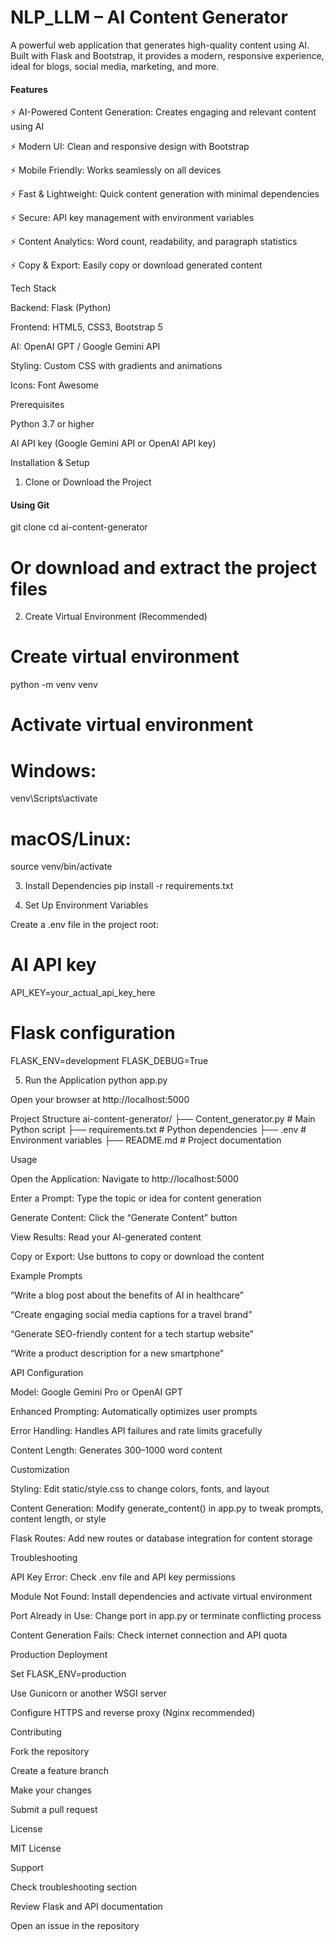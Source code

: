 # NLP_LLM – AI Content Generator

A powerful web application that generates high-quality content using AI. Built with Flask and Bootstrap, it provides a modern, responsive experience, ideal for blogs, social media, marketing, and more.

#### Features

⚡ AI-Powered Content Generation: Creates engaging and relevant content using AI

⚡ Modern UI: Clean and responsive design with Bootstrap

⚡ Mobile Friendly: Works seamlessly on all devices

⚡ Fast & Lightweight: Quick content generation with minimal dependencies

⚡ Secure: API key management with environment variables

⚡ Content Analytics: Word count, readability, and paragraph statistics

⚡ Copy & Export: Easily copy or download generated content

Tech Stack

Backend: Flask (Python)

Frontend: HTML5, CSS3, Bootstrap 5

AI: OpenAI GPT / Google Gemini API

Styling: Custom CSS with gradients and animations

Icons: Font Awesome

Prerequisites

Python 3.7 or higher

AI API key (Google Gemini API or OpenAI API key)

Installation & Setup
1. Clone or Download the Project
   
#### Using Git
git clone <repository-url>
cd ai-content-generator

# Or download and extract the project files

2. Create Virtual Environment (Recommended)
# Create virtual environment
python -m venv venv

# Activate virtual environment
# Windows:
venv\Scripts\activate
# macOS/Linux:
source venv/bin/activate

3. Install Dependencies
pip install -r requirements.txt

4. Set Up Environment Variables

Create a .env file in the project root:

# AI API key
API_KEY=your_actual_api_key_here

# Flask configuration
FLASK_ENV=development
FLASK_DEBUG=True

5. Run the Application
python app.py


Open your browser at http://localhost:5000

Project Structure
ai-content-generator/
├── Content_generator.py       # Main Python script
├── requirements.txt           # Python dependencies
├── .env                       # Environment variables
├── README.md                  # Project documentation

Usage

Open the Application: Navigate to http://localhost:5000

Enter a Prompt: Type the topic or idea for content generation

Generate Content: Click the “Generate Content” button

View Results: Read your AI-generated content

Copy or Export: Use buttons to copy or download the content

Example Prompts

“Write a blog post about the benefits of AI in healthcare”

“Create engaging social media captions for a travel brand”

“Generate SEO-friendly content for a tech startup website”

“Write a product description for a new smartphone”

API Configuration

Model: Google Gemini Pro or OpenAI GPT

Enhanced Prompting: Automatically optimizes user prompts

Error Handling: Handles API failures and rate limits gracefully

Content Length: Generates 300–1000 word content

Customization

Styling: Edit static/style.css to change colors, fonts, and layout

Content Generation: Modify generate_content() in app.py to tweak prompts, content length, or style

Flask Routes: Add new routes or database integration for content storage

Troubleshooting

API Key Error: Check .env file and API key permissions

Module Not Found: Install dependencies and activate virtual environment

Port Already in Use: Change port in app.py or terminate conflicting process

Content Generation Fails: Check internet connection and API quota

Production Deployment

Set FLASK_ENV=production

Use Gunicorn or another WSGI server

Configure HTTPS and reverse proxy (Nginx recommended)

Contributing

Fork the repository

Create a feature branch

Make your changes

Submit a pull request

License

MIT License

Support

Check troubleshooting section

Review Flask and API documentation

Open an issue in the repository
